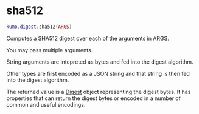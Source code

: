 # sha512

```lua
kumo.digest.sha512(ARGS)
```

Computes a SHA512 digest over each of the arguments in ARGS.

You may pass multiple arguments.

String arguments are intepreted as bytes and fed into the digest algorithm.

Other types are first encoded as a JSON string and that string is then fed
into the digest algorithm.

The returned value is a [Digest](index.md) object representing the digest
bytes. It has properties that can return the digest bytes or encoded in
a number of common and useful encodings.
